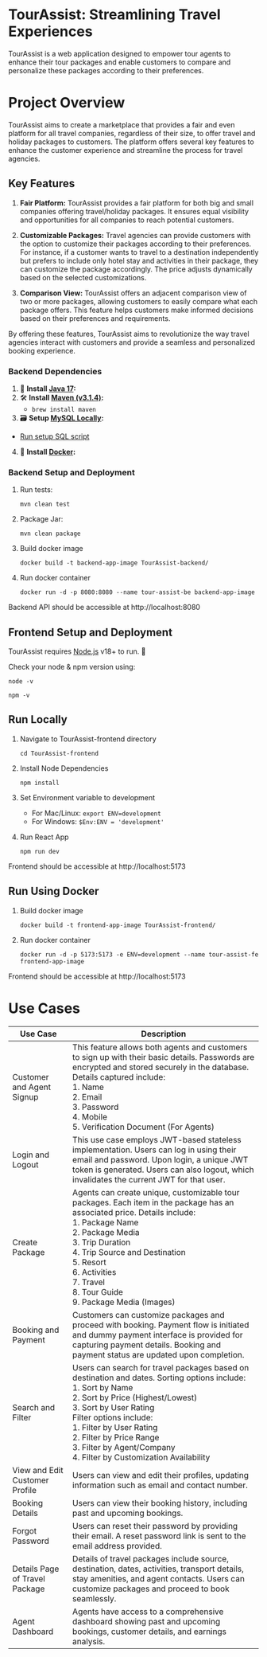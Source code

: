 # TourAssist: Streamlining Travel Experiences

TourAssist is a web application designed to empower tour agents to enhance their tour packages and enable customers to compare and personalize these packages according to their preferences.

# Project Overview

TourAssist aims to create a marketplace that provides a fair and even platform for all travel companies, regardless of their size, to offer travel and holiday packages to customers. The platform offers several key features to enhance the customer experience and streamline the process for travel agencies.

## Key Features

1. **Fair Platform:** TourAssist provides a fair platform for both big and small companies offering travel/holiday packages. It ensures equal visibility and opportunities for all companies to reach potential customers.

2. **Customizable Packages:** Travel agencies can provide customers with the option to customize their packages according to their preferences. For instance, if a customer wants to travel to a destination independently but prefers to include only hotel stay and activities in their package, they can customize the package accordingly. The price adjusts dynamically based on the selected customizations.

3. **Comparison View:** TourAssist offers an adjacent comparison view of two or more packages, allowing customers to easily compare what each package offers. This feature helps customers make informed decisions based on their preferences and requirements.

By offering these features, TourAssist aims to revolutionize the way travel agencies interact with customers and provide a seamless and personalized booking experience.


### Backend Dependencies

1. 🚀 **Install [Java 17](https://www.oracle.com/java/technologies/javase/jdk17-archive-downloads.html):** 
2. 🛠️ **Install [Maven (v3.1.4)](https://formulae.brew.sh/formula/maven):**
   - `brew install maven`
3. 🗃️ **Setup [MySQL Locally](https://www.mysql.com/downloads/):** 
- [Run setup SQL script](https://git.cs.dal.ca/courses/2023-fall/csci-5308/Group15/-/blob/main/ServerSide/TourAssist/sql/db-structure.sql)
4. 🐳 **Install [Docker](https://www.docker.com/products/docker-desktop/):**

### Backend Setup and Deployment

1. Run tests:

   `mvn clean test`

2. Package Jar:

   `mvn clean package`

3. Build docker image

   `docker build -t backend-app-image TourAssist-backend/`

4. Run docker container

   `docker run -d -p 8080:8080 --name tour-assist-be backend-app-image`

Backend API should be accessible at http://localhost:8080

## Frontend Setup and Deployment

TourAssist requires [Node.js](https://nodejs.org/) v18+ to run. 🚀

Check your node & npm version using:

`node -v`

`npm -v`

## Run Locally

1. Navigate to TourAssist-frontend directory

   `cd TourAssist-frontend `

2. Install Node Dependencies

   `npm install`

3. Set Environment variable to development

   - For Mac/Linux: `export ENV=development`
   - For Windows: `$Env:ENV = 'development'`

4. Run React App

   `npm run dev`

Frontend should be accessible at http://localhost:5173

## Run Using Docker

1. Build docker image

   `docker build -t frontend-app-image TourAssist-frontend/`

2. Run docker container

   `docker run -d -p 5173:5173 -e ENV=development --name tour-assist-fe frontend-app-image`

Frontend should be accessible at http://localhost:5173

# Use Cases

| Use Case | Description |
|----------|-------------|
| Customer and Agent Signup | This feature allows both agents and customers to sign up with their basic details. Passwords are encrypted and stored securely in the database. Details captured include: <br> 1. Name <br> 2. Email <br> 3. Password <br> 4. Mobile <br> 5. Verification Document (For Agents) |
| Login and Logout | This use case employs JWT-based stateless implementation. Users can log in using their email and password. Upon login, a unique JWT token is generated. Users can also logout, which invalidates the current JWT for that user. |
| Create Package | Agents can create unique, customizable tour packages. Each item in the package has an associated price. Details include: <br> 1. Package Name <br> 2. Package Media <br> 3. Trip Duration <br> 4. Trip Source and Destination <br> 5. Resort <br> 6. Activities <br> 7. Travel <br> 8. Tour Guide <br> 9. Package Media (Images) |
| Booking and Payment | Customers can customize packages and proceed with booking. Payment flow is initiated and dummy payment interface is provided for capturing payment details. Booking and payment status are updated upon completion. |
| Search and Filter | Users can search for travel packages based on destination and dates. Sorting options include: <br> 1. Sort by Name <br> 2. Sort by Price (Highest/Lowest) <br> 3. Sort by User Rating <br> Filter options include: <br> 1. Filter by User Rating <br> 2. Filter by Price Range <br> 3. Filter by Agent/Company <br> 4. Filter by Customization Availability |
| View and Edit Customer Profile | Users can view and edit their profiles, updating information such as email and contact number. |
| Booking Details | Users can view their booking history, including past and upcoming bookings. |
| Forgot Password | Users can reset their password by providing their email. A reset password link is sent to the email address provided. |
| Details Page of Travel Package | Details of travel packages include source, destination, dates, activities, transport details, stay amenities, and agent contacts. Users can customize packages and proceed to book seamlessly. |
| Agent Dashboard | Agents have access to a comprehensive dashboard showing past and upcoming bookings, customer details, and earnings analysis. |

